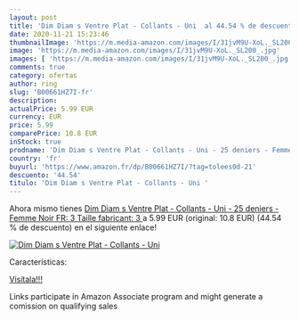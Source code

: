 ```yaml
---
layout: post
title: 'Dim Diam s Ventre Plat - Collants - Uni  al 44.54 % de descuento'
date: 2020-11-21 15:23:46
thumbnailImage: 'https://m.media-amazon.com/images/I/31jvM9U-XoL._SL200_.jpg'
image: 'https://m.media-amazon.com/images/I/31jvM9U-XoL._SL200_.jpg'
images: [ 'https://m.media-amazon.com/images/I/31jvM9U-XoL._SL200_.jpg' ]
comments: true
category: ofertas
author: ring
slug: 'B00661HZ7I-fr'
description:
actualPrice: 5.99 EUR
currency: EUR
price: 5.99
comparePrice: 10.8 EUR
inStock: true
prodname: 'Dim Diam s Ventre Plat - Collants - Uni - 25 deniers - Femme  Noir  FR: 3  Taille fabricant: 3 '
country: 'fr'
buyurl: 'https://www.amazon.fr/dp/B00661HZ7I/?tag=tolees0d-21'
descuento: '44.54'
titulo: 'Dim Diam s Ventre Plat - Collants - Uni '
---
```


Ahora mismo tienes [Dim Diam s Ventre Plat - Collants - Uni - 25 deniers - Femme  Noir  FR: 3  Taille fabricant: 3 ](https://www.amazon.fr/dp/B00661HZ7I/?tag=tolees0d-21) a 5.99 EUR (original: 10.8 EUR) (44.54 %  de descuento) en el siguiente enlace!

[![Dim Diam s Ventre Plat - Collants - Uni ](https://m.media-amazon.com/images/I/31jvM9U-XoL._SL200_.jpg)](https://www.amazon.fr/dp/B00661HZ7I/?tag=tolees0d-21)

Características:


[Visítala!!!](https://www.amazon.fr/dp/B00661HZ7I/?tag=tolees0d-21)

Links participate in Amazon Associate program and might generate a comission on qualifying sales
